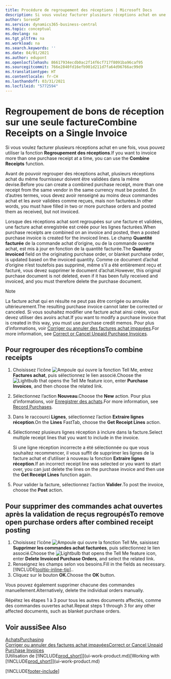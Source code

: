 ```yaml
---
title: Procédure de regroupement des réceptions | Microsoft Docs
description: Si vous voulez facturer plusieurs réceptions achat en une fois, vous pouvez utiliser la fonction Regroupement des réceptions.
author: SorenGP
ms.service: dynamics365-business-central
ms.topic: conceptual
ms.devlang: na
ms.tgt_pltfrm: na
ms.workload: na
ms.search.keywords: ''
ms.date: 04/01/2021
ms.author: edupont
ms.openlocfilehash: 86617934ecdb0ac2f14f6cf717f8091ba96caf95
ms.sourcegitcommit: 766e2840fd16efb901d211d7fa64d96766ac99d9
ms.translationtype: HT
ms.contentlocale: fr-CH
ms.lasthandoff: 03/31/2021
ms.locfileid: "5772594"
---
```

# <a name="combine-receipts-on-a-single-invoice"></a><span data-ttu-id="168e4-103">Regroupement de bons de réception sur une seule facture</span><span class="sxs-lookup"><span data-stu-id="168e4-103">Combine Receipts on a Single Invoice</span></span>

<span data-ttu-id="168e4-104">Si vous voulez facturer plusieurs réceptions achat en une fois, vous pouvez utiliser la fonction **Regroupement des réceptions**.</span><span class="sxs-lookup"><span data-stu-id="168e4-104">If you want to invoice more than one purchase receipt at a time, you can use the **Combine Receipts** function.</span></span>  

<span data-ttu-id="168e4-105">Avant de pouvoir regrouper des réceptions achat, plusieurs réceptions achat du même fournisseur doivent être validées dans la même devise.</span><span class="sxs-lookup"><span data-stu-id="168e4-105">Before you can create a combined purchase receipt, more than one receipt from the same vendor in the same currency must be posted.</span></span> <span data-ttu-id="168e4-106">En d’autres termes, vous devez avoir renseigné au moins deux commandes achat et les avoir validées comme reçues, mais non facturées.</span><span class="sxs-lookup"><span data-stu-id="168e4-106">In other words, you must have filled in two or more purchase orders and posted them as received, but not invoiced.</span></span>  

<span data-ttu-id="168e4-107">Lorsque des réceptions achat sont regroupées sur une facture et validées, une facture achat enregistrée est créée pour les lignes facturées.</span><span class="sxs-lookup"><span data-stu-id="168e4-107">When purchase receipts are combined on an invoice and posted, then a posted purchase invoice is created for the invoiced lines.</span></span> <span data-ttu-id="168e4-108">Le champ **Quantité facturée** de la commande achat d’origine, ou de la commande ouverte achat, est mis à jour en fonction de la quantité facturée.</span><span class="sxs-lookup"><span data-stu-id="168e4-108">The **Quantity Invoiced** field on the originating purchase order, or blanket purchase order, is updated based on the invoiced quantity.</span></span> <span data-ttu-id="168e4-109">Comme ce document d’achat d’origine n’est toutefois pas supprimé, même s’il a été entièrement reçu et facturé, vous devez supprimer le document d’achat.</span><span class="sxs-lookup"><span data-stu-id="168e4-109">However, this original purchase document is not deleted, even if it has been fully received and invoiced, and you must therefore delete the purchase document.</span></span>  

> [!NOTE]
> <span data-ttu-id="168e4-110">La facture achat qui en résulte ne peut pas être corrigée ou annulée ultérieurement.</span><span class="sxs-lookup"><span data-stu-id="168e4-110">The resulting purchase invoice cannot later be corrected or canceled.</span></span> <span data-ttu-id="168e4-111">Si vous souhaitez modifier une facture achat ainsi créée, vous devez utiliser des avoirs achat.</span><span class="sxs-lookup"><span data-stu-id="168e4-111">If you want to modify a purchase invoice that is created in this way, you must use purchase credit memos.</span></span> <span data-ttu-id="168e4-112">Pour plus d’informations, voir [Corriger ou annuler des factures achat impayées](purchasing-how-correct-cancel-unpaid-purchase-invoices.md).</span><span class="sxs-lookup"><span data-stu-id="168e4-112">For more information, see [Correct or Cancel Unpaid Purchase Invoices](purchasing-how-correct-cancel-unpaid-purchase-invoices.md).</span></span>

## <a name="to-combine-receipts"></a><span data-ttu-id="168e4-113">Pour regrouper des réceptions</span><span class="sxs-lookup"><span data-stu-id="168e4-113">To combine receipts</span></span>

1. <span data-ttu-id="168e4-114">Choisissez l’icône ![Ampoule qui ouvre la fonction Tell Me](media/ui-search/search_small.png "Dites-moi ce que vous voulez faire"), entrez **Factures achat**, puis sélectionnez le lien associé.</span><span class="sxs-lookup"><span data-stu-id="168e4-114">Choose the ![Lightbulb that opens the Tell Me feature](media/ui-search/search_small.png "Tell me what you want to do") icon, enter **Purchase Invoices**, and then choose the related link.</span></span>  
2. <span data-ttu-id="168e4-115">Sélectionnez l’action **Nouveau**.</span><span class="sxs-lookup"><span data-stu-id="168e4-115">Choose the **New** action.</span></span> <span data-ttu-id="168e4-116">Pour plus d’informations, voir [Enregistrer des achats](purchasing-how-record-purchases.md).</span><span class="sxs-lookup"><span data-stu-id="168e4-116">For more information, see [Record Purchases](purchasing-how-record-purchases.md).</span></span>  
3. <span data-ttu-id="168e4-117">Dans le raccourci **Lignes**, sélectionnez l’action **Extraire lignes réception**.</span><span class="sxs-lookup"><span data-stu-id="168e4-117">On the **Lines** FastTab, choose the **Get Receipt Lines** action.</span></span>  
4. <span data-ttu-id="168e4-118">Sélectionnez plusieurs lignes réception à inclure dans la facture.</span><span class="sxs-lookup"><span data-stu-id="168e4-118">Select multiple receipt lines that you want to include in the invoice.</span></span>  

    <span data-ttu-id="168e4-119">Si une ligne réception incorrecte a été sélectionnée ou que vous souhaitez recommencer, il vous suffit de supprimer les lignes de la facture achat et d’utiliser à nouveau la fonction **Extraire lignes réception**.</span><span class="sxs-lookup"><span data-stu-id="168e4-119">If an incorrect receipt line was selected or you want to start over, you can just delete the lines on the purchase invoice and then use the **Get Receipt Lines** function again.</span></span>  
5. <span data-ttu-id="168e4-120">Pour valider la facture, sélectionnez l’action **Valider**.</span><span class="sxs-lookup"><span data-stu-id="168e4-120">To post the invoice, choose the **Post** action.</span></span>  

## <a name="to-remove-open-purchase-orders-after-combined-receipt-posting"></a><span data-ttu-id="168e4-121">Pour supprimer des commandes achat ouvertes après la validation de reçus regroupés</span><span class="sxs-lookup"><span data-stu-id="168e4-121">To remove open purchase orders after combined receipt posting</span></span>

1. <span data-ttu-id="168e4-122">Choisissez l’icône ![Ampoule qui ouvre la fonction Tell Me](media/ui-search/search_small.png "Dites-moi ce que vous voulez faire"), saisissez **Supprimer les commandes achat facturées**, puis sélectionnez le lien associé.</span><span class="sxs-lookup"><span data-stu-id="168e4-122">Choose the ![Lightbulb that opens the Tell Me feature](media/ui-search/search_small.png "Tell me what you want to do") icon, enter **Delete Invoiced Purchase Orders**, and select the related link.</span></span>  
2. <span data-ttu-id="168e4-123">Renseignez les champs selon vos besoins.</span><span class="sxs-lookup"><span data-stu-id="168e4-123">Fill in the fields as necessary.</span></span> [!INCLUDE[tooltip-inline-tip](includes/tooltip-inline-tip_md.md)]<span data-ttu-id="168e4-124">.</span><span class="sxs-lookup"><span data-stu-id="168e4-124">.</span></span>
3. <span data-ttu-id="168e4-125">Cliquez sur le bouton **OK**.</span><span class="sxs-lookup"><span data-stu-id="168e4-125">Choose the **OK** button.</span></span>  

<span data-ttu-id="168e4-126">Vous pouvez également supprimer chacune des commandes manuellement.</span><span class="sxs-lookup"><span data-stu-id="168e4-126">Alternatively, delete the individual orders manually.</span></span>

<span data-ttu-id="168e4-127">Répétez les étapes 1 à 3 pour tous les autres documents affectés, comme des commandes ouvertes achat.</span><span class="sxs-lookup"><span data-stu-id="168e4-127">Repeat steps 1 through 3 for any other affected documents, such as blanket purchase orders.</span></span>

## <a name="see-also"></a><span data-ttu-id="168e4-128">Voir aussi</span><span class="sxs-lookup"><span data-stu-id="168e4-128">See Also</span></span>

[<span data-ttu-id="168e4-129">Achats</span><span class="sxs-lookup"><span data-stu-id="168e4-129">Purchasing</span></span>](purchasing-manage-purchasing.md)  
[<span data-ttu-id="168e4-130">Corriger ou annuler des factures achat impayées</span><span class="sxs-lookup"><span data-stu-id="168e4-130">Correct or Cancel Unpaid Purchase Invoices</span></span>](purchasing-how-correct-cancel-unpaid-purchase-invoices.md)  
<span data-ttu-id="168e4-131">[Utilisation de [!INCLUDE[prod_short](includes/prod_short.md)]](ui-work-product.md)</span><span class="sxs-lookup"><span data-stu-id="168e4-131">[Working with [!INCLUDE[prod_short](includes/prod_short.md)]](ui-work-product.md)</span></span>  


[!INCLUDE[footer-include](includes/footer-banner.md)]